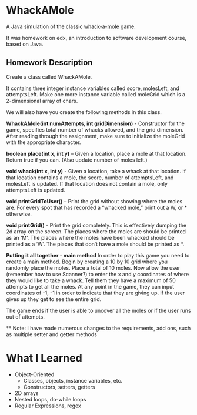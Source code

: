 # WhackAMole
A Java simulation of the classic [whack-a-mole](https://media.giphy.com/media/MVUyVpyjakkRW/giphy.gif) game.

It was homework on edx, an introduction to software development course, based on Java. 

## Homework Description

Create a class called WhackAMole.

It contains three integer instance variables called score, molesLeft, and attemptsLeft. Make one more instance variable called moleGrid which is a 2-dimensional array of chars.

We will also have you create the following methods in this class.

**WhackAMole(int numAttempts, int gridDimension)** - Constructor for the game, specifies total number of whacks allowed, and the grid dimension. After reading through the assignment, make sure to initialize the moleGrid with the appropriate character.

**boolean place(int x, int y)** – Given a location, place a mole at that location. Return true if you can. (Also update number of moles left.)            

**void whack(int x, int y)** -  Given a location, take a whack at that location. If that location contains a mole, the score, number of attemptsLeft, and molesLeft is updated. If that location does not contain a mole, only attemptsLeft is updated.

**void printGridToUser()** – Print the grid without showing where the moles are. For every spot that has recorded a “whacked mole,” print out a W, or * otherwise.

**void printGrid()** -  Print the grid completely. This is effectively dumping the 2d array on the screen. The places where the moles are should be printed as an ‘M’. The places where the moles have been whacked should be printed as a ‘W’. The places that don’t have a mole should be printed as *.

**Putting it all together - main method**
In order to play this game you need to create a main method. 
Begin by creating a 10 by 10 grid where you randomly place the moles. Place a total of 10 moles.
Now allow the user (remember how to use Scanner?) to enter the x and y coordinates of where they would like to take a whack. Tell them they have a maximum of 50 attempts to get all the moles. 
At any point in the game, they can input coordinates of -1, -1 in order to indicate that they are giving up. If the user gives up they get to see the entire grid.  

The game ends if the user is able to uncover all the moles or if the user runs out of attempts. 

** Note: I have made numerous changes to the requirements, add ons, such as multiple setter and getter methods

# What I Learned 
* Object-Oriented
  * Classes, objects, instance variables, etc.
  * Constructors, setters, getters
* 2D arrays
* Nested loops, do-while loops
* Regular Expressions, regex
